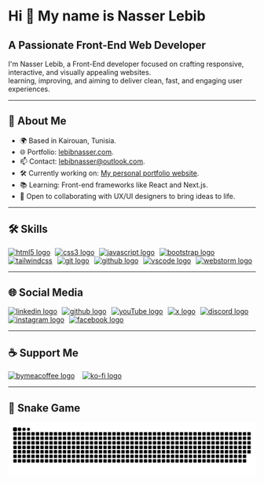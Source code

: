 <h1>Hi 👋 My name is Nasser Lebib</h1>
<h2>A Passionate Front-End Web Developer</h2>
<p>I'm Nasser Lebib, a Front-End developer focused on crafting responsive, interactive, and visually appealing websites.<br>learning, improving, and aiming to deliver clean, fast, and engaging user experiences.</p>
<hr>
<h2>📄 About Me</h2>
<ul>
    <li>🌍 Based in Kairouan, Tunisia.</li>
    <li>🌐 Portfolio: <a href="https://lebibnasser.com">lebibnasser.com</a>.</li>
    <li>📫 Contact: <a href="mailto:lebibnasser@outlook.com">lebibnasser@outlook.com</a>.</li>
    <li>🛠️ Currently working on: <a href="https://lebibnasser.com">My personal portfolio website</a>.</li>
    <li>📚 Learning: Front-end frameworks like React and Next.js.</li>
    <li>🤝 Open to collaborating with UX/UI designers to bring ideas to life.</li>
</ul>
<hr>
<h2>🛠 Skills</h2>
<div>
    <a href="https://developer.mozilla.org/en-US/docs/Web/HTML"><img src="https://skills.syvixor.com/api/icons?i=html" alt="html5 logo"/></a>
    <img width="2">
    <a href="https://developer.mozilla.org/en-US/docs/Web/CSS"><img src="https://skills.syvixor.com/api/icons?i=css3" alt="css3 logo"/></a>        
    <img width="2">
    <a href="https://developer.mozilla.org/en-US/docs/Web/JavaScript"><img src="https://skills.syvixor.com/api/icons?i=js" alt="javascript logo"/></a>
    <img width="2">
    <a href="https://getbootstrap.com"><img src="https://skills.syvixor.com/api/icons?i=bootstrap" alt="bootstrap logo"/></a>
    <img width="2">
    <a href="https://tailwindcss.com"><img src="https://skills.syvixor.com/api/icons?i=tailwindcss" alt="tailwindcss"/></a>
    <img width="2">
    <a href="https://git-scm.com"><img src="https://skills.syvixor.com/api/icons?i=git" alt="git logo"/></a>
    <img width="2">
    <a href="https://github.com"><img src="https://skills.syvixor.com/api/icons?i=github" alt="github logo"/></a>
    <img width="2">
    <a href="https://code.visualstudio.com"><img src="https://skills.syvixor.com/api/icons?i=vscode" alt="vscode logo"/></a>
    <img width="2">
    <a href="https://www.jetbrains.com/webstorm"><img src="https://skills.syvixor.com/api/icons?i=webstorm" alt="webstorm logo"/></a>
</div>
<hr>
<h2>🌐 Social Media</h2>
<div>
    <a href="https://linkedin.com/in/lebibnasser"><img src="https://skills.syvixor.com/api/icons?i=linkedin" alt="linkedin logo"/></a>
    <img width="2">
    <a href="https://github.com/lebibnasser"><img src="https://skills.syvixor.com/api/icons?i=github" alt="github logo"/></a>
    <img width="2">
    <a href="https://youtube.com/@lebibnasserx"><img src="https://skills.syvixor.com/api/icons?i=youtube" alt="youTube logo"/></a>
    <img width="2">
    <a href="https://x.com/lebibnasser"><img src="https://skills.syvixor.com/api/icons?i=x" alt="x logo"/></a>
    <img width="2">
    <a href="https://discord.gg/38q3tVq5wd"><img src="https://skills.syvixor.com/api/icons?i=discord" alt="discord logo"/></a>
    <img width="2">
    <a href="https://instagram.com/lebibnasser"><img src="https://skills.syvixor.com/api/icons?i=instagram" alt="instagram logo"/></a>
    <img width="2">
    <a href="https://facebook.com/lebibnasserx"><img src="https://skills.syvixor.com/api/icons?i=facebook" alt="facebook logo"/></a>
</div>
<hr>
<h2>☕ Support Me</h3>
<div>
    <a href="https://buymeacoffee.com/lebibnasser"><img src="https://cdn.buymeacoffee.com/buttons/v2/default-yellow.png" height="60" width="252" alt="bymeacoffee logo"/></a>
    <img width="8"><img>
    <a href="https://ko-fi.com/lebibnasser"><img src="https://storage.ko-fi.com/cdn/kofi3.png?v=3" height="60" width="252" alt="ko-fi logo"/></a>
</div>
<hr>
<h2>🐍 Snake Game</h2>
<picture>
  <source media="(prefers-color-scheme: dark)" srcset="https://raw.githubusercontent.com/platane/platane/output/github-contribution-grid-snake-dark.svg">
  <source media="(prefers-color-scheme: light)" srcset="https://raw.githubusercontent.com/platane/platane/output/github-contribution-grid-snake.svg">
  <img alt="github contribution grid snake animation" src="https://raw.githubusercontent.com/platane/platane/output/github-contribution-grid-snake.svg">
</picture>
